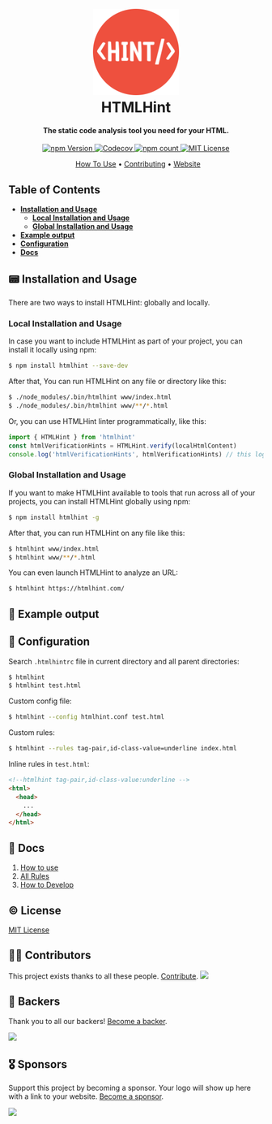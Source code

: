 <h1 align="center">
  <br>
  <a href="https://htmlhint.com"><img src="https://raw.githubusercontent.com/htmlhint/HTMLHint/master/website/static/img/htmlhint.png" alt="Logo HTMLHint" width="170"></a>
  <br>
  HTMLHint
  <br>
</h1>

<h4 align="center">The static code analysis tool you need for your HTML.</h4>

<p align="center">
  <a href="https://www.npmjs.com/package/htmlhint">
    <img src="https://img.shields.io/npm/v/htmlhint" alt="npm Version">
  </a>
  <a href="https://codecov.io/gh/htmlhint/HTMLHint">
    <img src="https://codecov.io/gh/htmlhint/HTMLHint/branch/master/graph/badge.svg" alt="Codecov">
  </a>
  <a href="https://www.npmjs.com/package/htmlhint">
    <img src="https://img.shields.io/npm/dm/htmlhint.svg" alt="npm count">
  </a>
  <a href="https://github.com/htmlhint/HTMLHint/blob/master/LICENSE.md">
    <img src="https://badgen.net/badge/license/MIT/green" alt="MIT License" />
  </a>
</p>

<p align="center">
  <a href="#-installation-and-usage">How To Use</a> • <a href="#contributing">Contributing</a> • <a href="https://htmlhint.com">Website</a>
</p>

## Table of Contents

- **[Installation and Usage](#-installation-and-usage)**
  - **[Local Installation and Usage](#local-installation-and-usage)**
  - **[Global Installation and Usage](#global-installation-and-usage)**
- **[Example output](#-example-output)**
- **[Configuration](#-configuration)**
- **[Docs](#-docs)**

## 📟 Installation and Usage

There are two ways to install HTMLHint: globally and locally.

### Local Installation and Usage

In case you want to include HTMLHint as part of your project, you can install it locally using npm:

```bash
$ npm install htmlhint --save-dev
```

After that, You can run HTMLHint on any file or directory like this:

```bash
$ ./node_modules/.bin/htmlhint www/index.html
$ ./node_modules/.bin/htmlhint www/**/*.html
```

Or, you can use HTMLHint linter programmatically, like this:

```js
import { HTMLHint } from 'htmlhint'
const htmlVerificationHints = HTMLHint.verify(localHtmlContent)
console.log('htmlVerificationHints', htmlVerificationHints) // this logs a list of `Hint`s which contain information on all linting errors
```

### Global Installation and Usage

If you want to make HTMLHint available to tools that run across all of your projects, you can install HTMLHint globally using npm:

```bash
$ npm install htmlhint -g
```

After that, you can run HTMLHint on any file like this:

```bash
$ htmlhint www/index.html
$ htmlhint www/**/*.html
```

You can even launch HTMLHint to analyze an URL:

```bash
$ htmlhint https://htmlhint.com/
```

## 📃 Example output

## 🔧 Configuration

Search `.htmlhintrc` file in current directory and all parent directories:

```bash
$ htmlhint
$ htmlhint test.html
```

Custom config file:

```bash
$ htmlhint --config htmlhint.conf test.html
```

Custom rules:

```bash
$ htmlhint --rules tag-pair,id-class-value=underline index.html
```

Inline rules in `test.html`:

```html
<!--htmlhint tag-pair,id-class-value:underline -->
<html>
  <head>
    ...
  </head>
</html>
```

## 📙 Docs

1. [How to use](https://htmlhint.com/docs/user-guide/usage/cli)
2. [All Rules](https://htmlhint.com/docs/user-guide/list-rules)
3. [How to Develop](CONTRIBUTING.md)

## © License

[MIT License](./LICENSE.md)

## 💪🏻 Contributors

This project exists thanks to all these people. [Contribute](CONTRIBUTING.md).
<a href="https://github.com/htmlhint/HTMLHint/graphs/contributors"><img src="https://opencollective.com/htmlhint/contributors.svg?width=890" /></a>

## 🏅 Backers

Thank you to all our backers! [Become a backer](https://opencollective.com/htmlhint#backer).

<a href="https://opencollective.com/htmlhint#backers" target="_blank"><img src="https://opencollective.com/htmlhint/backers.svg?width=890"></a>

## 🎖 Sponsors

Support this project by becoming a sponsor. Your logo will show up here with a link to your website. [Become a sponsor](https://opencollective.com/htmlhint#sponsor).

<a href="https://opencollective.com/htmlhint/sponsor/0/website" target="_blank"><img src="https://opencollective.com/htmlhint/sponsor/0/avatar.svg"></a>
